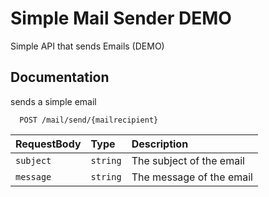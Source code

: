 # Simple Mail Sender DEMO
Simple API that sends Emails (DEMO)

## Documentation
sends a simple email

```http
  POST /mail/send/{mailrecipient}
```
| RequestBody   | Type       | Description                           |
| :---------- | :--------- | :---------------------------------- |
| `subject` | `string` | The subject of the email |
| `message` | `string` | The message of the email |
